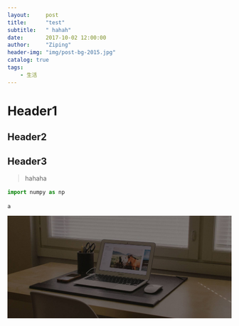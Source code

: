 ```yaml
---
layout:     post
title:      "test"
subtitle:   " hahah"
date:       2017-10-02 12:00:00
author:     "Ziping"
header-img: "img/post-bg-2015.jpg"
catalog: true
tags:
    - 生活
---
```


# Header1

## Header2

## Header3

>hahaha



```python
import numpy as np
```



``a``

![test for picture](\img\home-bg-o.jpg)

